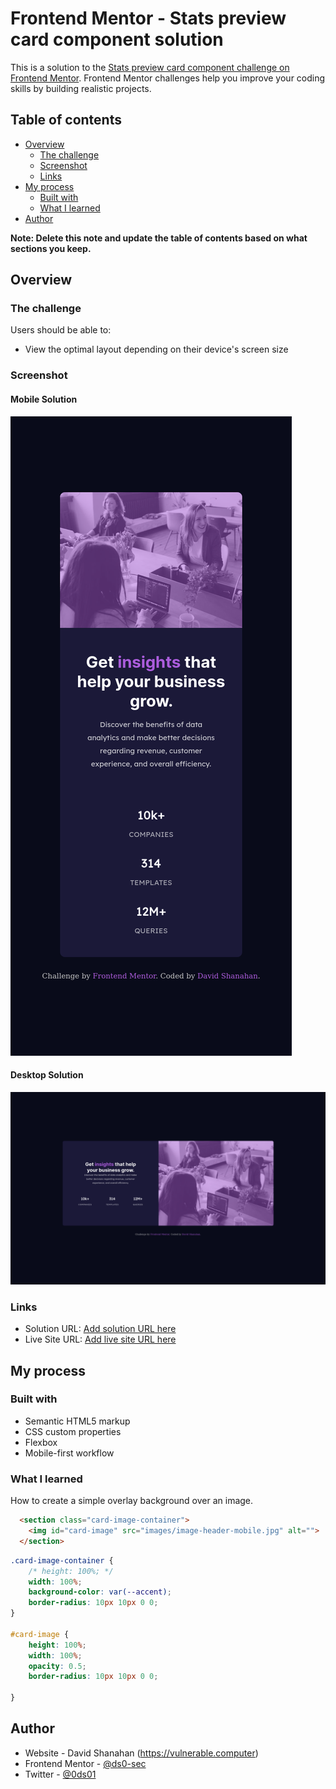# Frontend Mentor - Stats preview card component solution

This is a solution to the [Stats preview card component challenge on Frontend Mentor](https://www.frontendmentor.io/challenges/stats-preview-card-component-8JqbgoU62). Frontend Mentor challenges help you improve your coding skills by building realistic projects. 

## Table of contents

- [Overview](#overview)
  - [The challenge](#the-challenge)
  - [Screenshot](#screenshot)
  - [Links](#links)
- [My process](#my-process)
  - [Built with](#built-with)
  - [What I learned](#what-i-learned)
- [Author](#author)

**Note: Delete this note and update the table of contents based on what sections you keep.**

## Overview

### The challenge

Users should be able to:

- View the optimal layout depending on their device's screen size

### Screenshot

#### Mobile Solution
![](./Mobile-Solution.png)


#### Desktop Solution
![](./Desktop-Solution.png)


### Links

- Solution URL: [Add solution URL here](https://your-solution-url.com)
- Live Site URL: [Add live site URL here](https://your-live-site-url.com)

## My process

### Built with

- Semantic HTML5 markup
- CSS custom properties
- Flexbox
- Mobile-first workflow

### What I learned

How to create a simple overlay background over an image.

```html
  <section class="card-image-container">
    <img id="card-image" src="images/image-header-mobile.jpg" alt="">
  </section>
```
```css
.card-image-container {
    /* height: 100%; */
    width: 100%;
    background-color: var(--accent);
    border-radius: 10px 10px 0 0;
}

#card-image {
    height: 100%;
    width: 100%;
    opacity: 0.5;
    border-radius: 10px 10px 0 0;

}
```

## Author

- Website - David Shanahan (https://vulnerable.computer)
- Frontend Mentor - [@ds0-sec](https://www.frontendmentor.io/profile/ds0-sec)
- Twitter - [@0ds01](https://twitter.com/0ds01)
